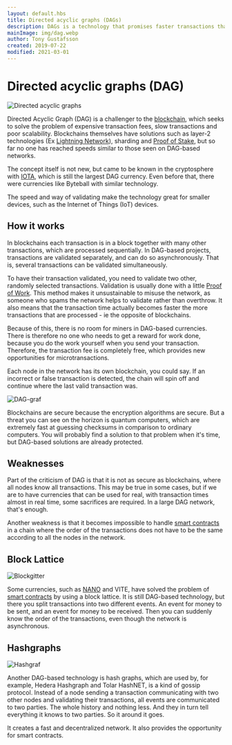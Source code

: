 ```yaml
---
layout: default.hbs
title: Directed acyclic graphs (DAGs)
description: DAGs is a technology that promises faster transactions than blockchains and is successfully used by cryptocurrencies such as IOTA and NANO.
mainImage: img/dag.webp
author: Tony Gustafsson
created: 2019-07-22
modified: 2021-03-01
---
```


# Directed acyclic graphs (DAG)

![Directed acyclic graphs](/img/dag.webp 'Directed acyclic graphs')

Directed Acyclic Graph (DAG) is a challenger to the [blockchain](/technology/blockchains.html), which seeks to solve the problem of expensive transaction fees, slow transactions and poor scalability. Blockchains themselves have solutions such as layer-2 technologies (Ex [Lightning Network](/technology/lightning-network.html)), sharding and [Proof of Stake](/technology/proof-of-stake.html), but so far no one has reached speeds similar to those seen on DAG-based networks.

The concept itself is not new, but came to be known in the cryptosphere with [IOTA](/cryptocurrencies/iota.html), which is still the largest DAG currency. Even before that, there were currencies like Byteball with similar technology.

The speed and way of validating make the technology great for smaller devices, such as the Internet of Things (IoT) devices.

## How it works

In blockchains each transaction is in a block together with many other transactions, which are processed sequentially. In DAG-based projects, transactions are validated separately, and can do so asynchronously. That is, several transactions can be validated simultaneously.

To have their transaction validated, you need to validate two other, randomly selected transactions. Validation is usually done with a little [Proof of Work](/technology/proof-of-work.html). This method makes it unsustainable to misuse the network, as someone who spams the network helps to validate rather than overthrow. It also means that the transaction time actually becomes faster the more transactions that are processed - ie the opposite of blockchains.

Because of this, there is no room for miners in DAG-based currencies. There is therefore no one who needs to get a reward for work done, because you do the work yourself when you send your transaction. Therefore, the transaction fee is completely free, which provides new opportunities for microtransactions.

Each node in the network has its own blockchain, you could say. If an incorrect or false transaction is detected, the chain will spin off and continue where the last valid transaction was.

![DAG-graf](/img/dag-graph.webp 'DAG-graf')

Blockchains are secure because the encryption algorithms are secure. But a threat you can see on the horizon is quantum computers, which are extremely fast at guessing checksums in comparison to ordinary computers. You will probably find a solution to that problem when it's time, but DAG-based solutions are already protected.

## Weaknesses

Part of the criticism of DAG is that it is not as secure as blockchains, where all nodes know all transactions. This may be true in some cases, but if we are to have currencies that can be used for real, with transaction times almost in real time, some sacrifices are required. In a large DAG network, that's enough.

Another weakness is that it becomes impossible to handle [smart contracts](/technology/smart-contracts.html) in a chain where the order of the transactions does not have to be the same according to all the nodes in the network.

## Block Lattice

![Blockgitter](/img/block-lattice.webp 'Blockgitter')

Some currencies, such as [NANO](/cryptocurrencies/nano.html) and VITE, have solved the problem of [smart contracts](/technology/smart-contracts.html) by using a block lattice. It is still DAG-based technology, but there you split transactions into two different events. An event for money to be sent, and an event for money to be received. Then you can suddenly know the order of the transactions, even though the network is asynchronous.

## Hashgraphs

![Hashgraf](/img/hashgraph.webp 'Hashgraf')

Another DAG-based technology is hash graphs, which are used by, for example, Hedera Hashgraph and Tolar HashNET, is a kind of gossip protocol. Instead of a node sending a transaction communicating with two other nodes and validating their transactions, all events are communicated to two parties. The whole history and nothing less. And they in turn tell everything it knows to two parties. So it around it goes.

It creates a fast and decentralized network. It also provides the opportunity for smart contracts.
